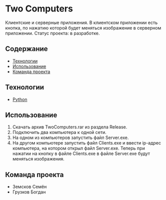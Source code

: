 # Two Computers
Клиентские и серверные приложения. В клиентском приложении есть кнопка, по нажатию которой будет меняться изображение в серверном приложении. 
Статус проекта: в разработке.

## Содержание
- [Технологии](#технологии)
- [Использование](#использование)
- [Команда проекта](#команда-проекта)

## Технологии
- [Python](https://www.python.org/)

## Использование
1) Скачать архив TwoComputers.rar из раздела Release. 
2) Подключить два компьютера к одной сети. 
3) На одном из компьютеров запустить файл Server.exe.
4) На другом компьютере запустить файл Clients.exe и ввести ip-адрес компьютера, на котором открыл файл Server.exe.
Теперь при нажатии на кнопку в файле Clients.exe в файле Server.exe будут меняться изображения.

## Команда проекта
- Земсков Семён
- Грузков Богдан

